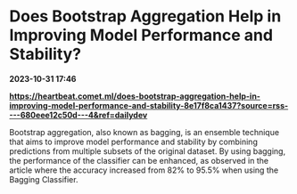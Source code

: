 # Does Bootstrap Aggregation Help in Improving Model Performance and Stability?

**2023-10-31 17:46**

**https://heartbeat.comet.ml/does-bootstrap-aggregation-help-in-improving-model-performance-and-stability-8e17f8ca1437?source=rss----680eee12c50d---4&ref=dailydev**

Bootstrap aggregation, also known as bagging, is an ensemble technique that aims to improve model performance and stability by combining predictions from multiple subsets of the original dataset. By using bagging, the performance of the classifier can be enhanced, as observed in the article where the accuracy increased from 82% to 95.5% when using the Bagging Classifier.